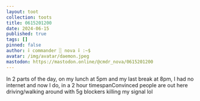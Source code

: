 ```yaml
---
layout: toot
collection: toots
title: 0615201200
date: 2024-06-15
published: true
tags: []
pinned: false
author: ⸸ commander ░ nova ⸸ :~$
avatar: /img/avatar/daemon.jpeg
mastodon: https://mastodon.online/@cmdr_nova/0615201200
---
```


In 2 parts of the day, on my lunch at 5pm and my last break at 8pm, I had no internet and now I do, in a 2 hour timespanConvinced people are out here driving/walking around with 5g blockers killing my signal lol
